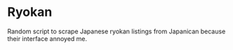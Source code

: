 # Ryokan

Random script to scrape Japanese ryokan listings from Japanican because their interface annoyed me.
